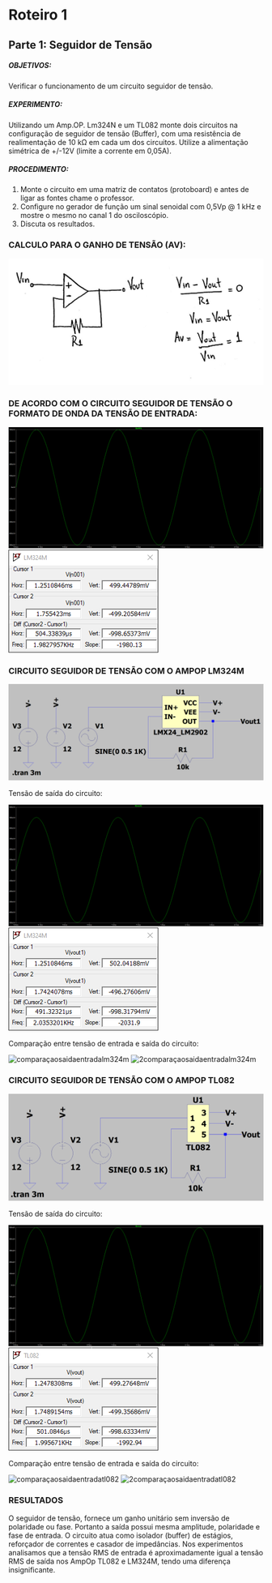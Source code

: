 # Roteiro 1

## Parte 1: Seguidor de Tensão

##### OBJETIVOS:

Verificar o funcionamento de um circuito seguidor de tensão.

##### EXPERIMENTO:

Utilizando um Amp.OP. Lm324N e um TL082 monte dois circuitos na configuração de seguidor de tensão (Buffer), com uma resistência de realimentação de 10 kΩ em cada um dos circuitos. Utilize a alimentação simétrica de +/-12V (limite a corrente em 0,05A).

##### PROCEDIMENTO:

1. Monte o circuito em uma matriz de contatos (protoboard) e antes de ligar as fontes chame o professor.
2. Configure no gerador de função um sinal senoidal com 0,5Vp @ 1 kHz e mostre o mesmo no canal 1 do osciloscópio.
3. Discuta os resultados.


### CALCULO PARA O GANHO DE TENSÃO (AV):

![calculoganhodetensao](/resources/imagens/relatorio1/parte1/calculoganhodetensao.jpeg)

### DE ACORDO COM O CIRCUITO SEGUIDOR DE TENSÃO O FORMATO DE ONDA DA TENSÃO DE ENTRADA:

![ondatensaoentrada](/resources/imagens/relatorio1/parte1/ondatensaoentrada.png)
![cursor](/resources/imagens/relatorio1/parte1/cursorentrada.png)

### CIRCUITO SEGUIDOR DE TENSÃO COM O AMPOP LM324M

![circuitolm324m](/resources/imagens/relatorio1/parte1/circuitolm324m.png)

Tensão de saída do circuito:

![tensaosaidalm324m](/resources/imagens/relatorio1/parte1/tensaosaidalm324m.png)
![cursorsaidalm324m](/resources/imagens/relatorio1/parte1/cursorsaidalm324m.png)

Comparação entre tensão de entrada e saída do circuito:

![comparaçaosaidaentradalm324m](/resources/imagens/relatorio1/parte1/comparaçaosaidaentradalm324m.png)
![2comparaçaosaidaentradalm324m](/resources/imagens/relatorio1/parte1/2comparaçaosaidaentradalm324m.png)

### CIRCUITO SEGUIDOR DE TENSÃO COM O AMPOP TL082

![circuitotl082](/resources/imagens/relatorio1/parte1/circuitotl082.png)

Tensão de saída do circuito:

![tensaosaidatl082](/resources/imagens/relatorio1/parte1/tensaosaidatl082.png)
![cursorsaidatl082](/resources/imagens/relatorio1/parte1/cursorsaidatl082.png)

Comparação entre tensão de entrada e saída do circuito:

![comparaçaosaidaentradatl082](/resources/imagens/relatorio1/parte1/comparaçaosaidaentradatl082.png)
![2comparaçaosaidaentradatl082](/resources/imagens/relatorio1/parte1/2comparaçaosaidaentradatl082.png)

### RESULTADOS
O seguidor de tensão, fornece um ganho unitário sem inversão de polaridade ou fase. Portanto a saída possui mesma amplitude, polaridade e fase de entrada. O circuito atua como isolador (buffer) de estágios, reforçador de correntes e casador de impedâncias.
Nos experimentos analisamos que a tensão RMS de entrada é aproximadamente igual a tensão RMS de saída nos AmpOp TL082 e LM324M, tendo uma diferença insignificante.
